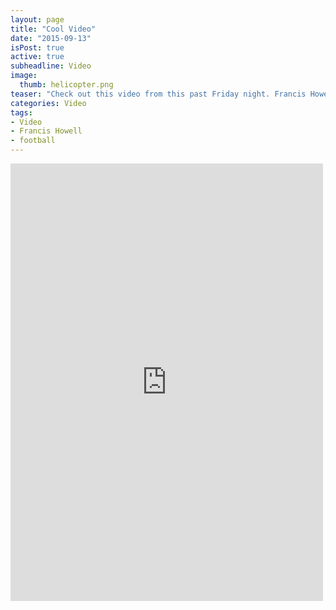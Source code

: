 ```yaml
---
layout: page
title: "Cool Video"
date: "2015-09-13"
isPost: true
active: true
subheadline: Video
image:
  thumb: helicopter.png
teaser: "Check out this video from this past Friday night. Francis Howell High School honored those that serve us on the anniversary of 9/11. The gameball was flown in via helicopter and given to a local policeman to pass to the game officials."
categories: Video
tags:
- Video
- Francis Howell
- football
---
```


<div class="flex-video">
<iframe src="https://player.vimeo.com/video/139166569" width="500" height="700" frameborder="0" webkitallowfullscreen mozallowfullscreen allowfullscreen></iframe>
</div>
